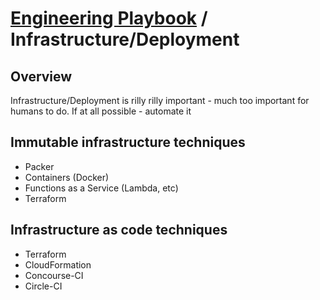 # [Engineering Playbook](../README.md) / Infrastructure/Deployment

## Overview

Infrastructure/Deployment is rilly rilly important - much too important for humans to do. If at all possible - automate it

## Immutable infrastructure techniques
- Packer
- Containers (Docker)
- Functions as a Service (Lambda, etc)
- Terraform

## Infrastructure as code techniques
- Terraform
- CloudFormation
- Concourse-CI
- Circle-CI
